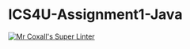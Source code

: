 # ICS4U-Assignment1-Java
[![Mr Coxall's Super Linter](https://github.com/Yiyun-Qin/ICS4U-Assignment1-Java/workflows/Mr%20Coxall's%20Super%20Linter/badge.svg)](https://github.com/Yiyun-Qin/ICS4U-Assignment1-Java/actions/)
